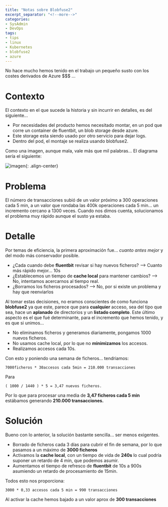 ```yaml
---
title: "Notas sobre Blobfuse2"
excerpt_separator: "<!--more-->"
categories:
- SysAdmin
- DevOps
tags:
- tips
- linux
- Kubernetes
- blobfuse2
- azure
---
```


No hace mucho hemos tenido en el trabajo un pequeño susto con los costes derivados de Azure $$$ ... 

<!--more-->

# Contexto

El contexto en el que sucede la historia y sin incurrir en detalles, es del siguiente...

- Por necesidades del producto hemos necesitado montar, en un pod que corre un container de fluentbit, un blob storage desde azure.
- Este storage esta siendo usado por otro servicio para dejar logs. 
- Dentro del pod, el montaje se realiza usando blobfuse2.

Como una imagen, aunque mala, vale más que mil palabras... El diagrama sería el siguiente:

![imagen]({{'https://malambra.github.io/docs/images/diagrama_blobfuse2.jpg'|absolute_url}}){: .align-center}

# Problema

El número de transacciones subió de un valor próximo a 300 operaciones cada 5 min, a un valor que rondaba las 400k operaciones cada 5 min... un incremento cercano a 1300 veces.
Cuando nos dimos cuenta, solucionamos el problema muy rápido aunque el susto ya estaba.

# Detalle

Por temas de eficiencia, la primera aproximación fue... *cuanto antes mejor* y del modo más conservador posible.
- ¿Cada cuando debe **fluentbit** revisar si hay nuevos ficheros? --> Cuanto más rápido mejor... 10s
- ¿Establecemos un tiempo de **cache local** para mantener cambios? --> No, intentamos acercarnos al tiempo real.
- ¿Borramos los ficheros procesados? --> No, por si existe un problema y hay que reenviarlos

Al tomar estas decisiones, no eramos conscientes de como funciona **blobfuse2** ya que este, parece que para **cualquier** acceso, sea del tipo que sea, hace un **aplanado** de directorios y un **listado completo**.
Este último aspecto es el que fué determinante, para el incremento que hemos tenido, y es que si unimos...
- No eliminamos ficheros y generamos diariamente, pongamos 1000 nuevos ficheros.
- No usamos cache local, por lo que no **minimizamos** los accesos.
- Realizamos accesos cada 10s.

Con esto y poniendo una semana de ficheros... tendriamos:
```
7000ficheros * 30accesos cada 5min = 210.000 transacciones
```

Para 
```
( 1000 / 1440 ) * 5 = 3,47 nuevos ficheros.
```

Por lo que para procesar una media de **3,47 ficheros cada 5 min** estábamos generando **210.000 transacciones.**

# Solución
Bueno con lo anterior, la solución bastante sencilla... ser menos exigentes.
- Borrado de ficheros cada 3 días para cubrir el fin de semana, por lo que pasamos a un máximo de **3000 ficheros**
- Activamos la **cache local**, con un tiempo de vida de **240s** lo cual podría suponer un retardo de 4 min, que podemos asumir.
- Aumentamos el tiempo de refresco de **fluentbit** de 10s a 900s asumiendo un retardo de procesamiento de 15min.

Todos esto nos proporciona:
```
3000 * 0,33 accesos cada 5 min = 990 transacciones
```

Al activar la cache hemos bajado a un valor aprox de **300 transacciones**